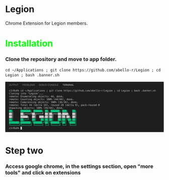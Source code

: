 # Legion
Chrome Extension for Legion members.

# <h1 style="color:lime">Installation</h1>

  <h3>Clone the repository and move to app folder.</h3>

````
cd ~/Applications ; git clone https://github.com/abello-r/Legion ; cd Legion ; bash .banner.sh
````
<img src="https://github.com/abello-r/Legion/blob/master/srcs/prompt.png">

# Step two

  <h3>Access google chrome, in the settings section, open "more tools" and click on extensions</h3>
